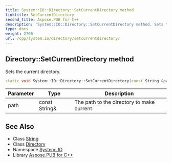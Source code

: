 ```yaml
---
title: System::IO::Directory::SetCurrentDirectory method
linktitle: SetCurrentDirectory
second_title: Aspose.PUB for C++
description: 'System::IO::Directory::SetCurrentDirectory method. Sets the current directory in C++.'
type: docs
weight: 2700
url: /cpp/system.io/directory/setcurrentdirectory/
---
```

## Directory::SetCurrentDirectory method


Sets the current directory.

```cpp
static void System::IO::Directory::SetCurrentDirectory(const String &path)
```


| Parameter | Type | Description |
| --- | --- | --- |
| path | const String\& | The path to the directory to make current |

## See Also

* Class [String](../../../system/string/)
* Class [Directory](../)
* Namespace [System::IO](../../)
* Library [Aspose.PUB for C++](../../../)

